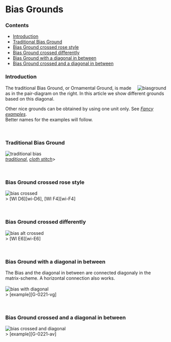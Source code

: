 <h1>Bias Grounds</h1>
<h3>Contents</h3>
<p><ul>
<li><a href="#bias-intr">Introduction</a></li>
<li><a href="#bias-trad">Traditional Bias Ground</a></li>
<li><a href="#bias-crrs">Bias Ground crossed rose style</a></li>
<li><a href="#bias-crdf">Bias Ground crossed differently</a></li>
<li><a href="#bias-diag">Bias Ground with a diagonal in between</a></li>
<li><a href="#bias-crdi">Bias Ground crossed and a diagonal in between</a></li>
</ul></p>

<h3 id="bias-intr">Introduction</h3>
<p>
<img align="right" alt="biasground" src="https://maetempels.github.io/MAE-gf/images_wt/gf%200221%20wt.png">

The traditional Bias Ground, or Ornamental Ground, is made as in the pair-diagram on the right. In this article we show different grounds based on this diagonal.<br>

Other nice grounds can be obtained by using one unit only. See <a href="https://github.com/MAETempels/MAE-gf/wiki/Fancy%20examples#short-bias"><i>Fancy examples</i></a>.<br>
Better names for the examples will follow.
</p><br>

<h3 id="bias-trad">Traditional Bias Ground</h3>
<p>
<img align="left" alt="traditional bias" src="https://maetempels.github.io/MAE-gf/images_wt/gf-bias-tr.png">
<br>
<a href="https://d-bl.github.io/GroundForge/index.html?m=6-48%20%0A86-4%3Bbricks%3B16%3B16%3B0%3B0&s1=ctct%20B1%3Dct%20C2%3Dct"><i>traditional</i></a>, 
<a href="https://d-bl.github.io/GroundForge/index.html?m=6-48%20%0A86-4%3Bbricks%3B16%3B16%3B0%3B0&s1=ctc%20B1%3Dtct%20C2%3Dtct"><i>cloth stitch</i></a>>
</p><br>

<h3 id="bias-crrs">Bias Ground crossed rose style</h3>
<p>
<img align="left" alt="bias crossed" src="https://maetempels.github.io/MAE-gf/images_wt/gf-bias-at.png">
<br>
> [WI D6][wi-D6], [WI F4][wi-F4]
</p><br>

<h3 id="bias-crdf">Bias Ground crossed differently</h3>
<p>
<img align="left" alt="bias alt crossed" src="https://maetempels.github.io/MAE-gf/images_wt/gf-bias-aa.png">
<br>
> [WI E6][wi-E6]
</p><br>

<h3 id="bias-diag">Bias Ground with a diagonal in between</h3>
<p>The Bias and the diagonal in between are connected diagonaly in the matrix-scheme. A horizontal connection also works.
<br><br> 
<img align="left" alt="bias with diagonal" src="https://maetempels.github.io/MAE-gf/images_wt/gf-bias-vg.png">
<br>
> [example][G-0221-vg]
</p><br>

<h3 id="bias-crdi">Bias Ground crossed and a diagonal in between</h3>
<p>
<img align="left" alt="bias crossed and diagonal" src="https://maetempels.github.io/MAE-gf/images_wt/gf-bias-av.png">
<br>
> [example][G-0221-av]
</p><br>



[wi-D6]: https://d-bl.github.io/GroundForge/index.html?m=8-48%0A8314%3Bbricks%3B16%3B16%3B0%3B0&s1=ct%20D2%3Dctct%20A1%3Dctct%20C1%3Dctct%20B2%3Dctct
[wi-F4]: https://d-bl.github.io/GroundForge/index.html?m=1483%208-48%3Bbricks%3B16%3B16%3B0%3B0&s1=ctc%20A2%3Dctcllctc%20C2%3Dctcrrctc
[wi-E6]: https://d-bl.github.io/GroundForge/index.html?m=1488-483%208-483148%20831488-4%20488-4831%3Bbricks%3B16%3B16%3B0%3B0&s1=ct%20F3%3Dctct%20E4%3Dctct%20G4%3Dctct%20B1%3Dctct%20H1%3Dctct%20C4%3Dctct%20A2%3Dctct%20H3%3Dctct%20B3%3Dctct%20A4%3Dctct%20D1%3Dctct%20C2%3Dctct%20E2%3Dctct%20D3%3Dctct%20F1%3Dctct%20G4%3Dctct%20G2%3Dctct

[G-0221-vg]: https://d-bl.github.io/GroundForge/index.html?m=5-486-%0A-5-486%0A6-5-48%0A%0A%3Bbricks%3B16%3B16%3B0%3B0&s1=ctct%20C2%3Dct%20B1%3Dct%20A3%3Dct
[G-0221-av]: https://d-bl.github.io/GroundForge/index.html?m=8-7-48%0A831214%0A488-7-%0A148312%0A7-488-%0A121483%0A%0A%3Bchecker%3B16%3B16%3B0%3B0&s1=ctct%20E4%3Dct%20F5%3Dct%20B1%3Dct%20D3%3Dct%20A6%3Dct%20C2%3Dct




